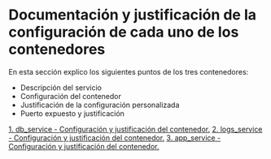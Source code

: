 # Documentación y justificación de la configuración de cada uno de los contenedores
En esta sección explico los siguientes puntos de los tres contenedores:
- Descripción del servicio
- Configuración del contenedor
- Justificación de la configuración personalizada
- Puerto expuesto y justificación

[1. db_service - Configuración y justificación del contenedor.](DB_SERVICE.md)
[2. logs_service - Configuración y justificación del contenedor.](LOGS_SERVICE.md)
[3. app_service - Configuración y justificación del contenedor.](APP_SERVICE.md)
